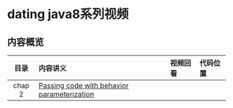 # dating java8系列视频


## 内容概览

| 目录 | 内容讲义 | 视频回看 | 代码位置 | 
|:-----:|:--------|:-------|:-------|
|chap 2 | [Passing code with behavior parameterization]() |  |  |
